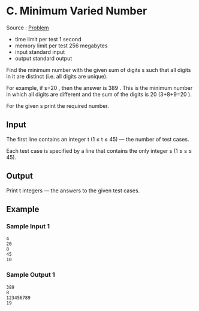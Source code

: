 # C. Minimum Varied Number

Source : [Problem](https://codeforces.com/problemset/problem/1714/C)

- time limit per test 1 second
- memory limit per test 256 megabytes
- input standard input
- output standard output

Find the minimum number with the given sum of digits s such that all digits in it are distinct (i.e. all digits are unique).

For example, if s=20
, then the answer is 389
. This is the minimum number in which all digits are different and the sum of the digits is 20
 (3+8+9=20
).

For the given s print the required number.

## Input
The first line contains an integer t (1 ≤ t ≤ 45) — the number of test cases.

Each test case is specified by a line that contains the only integer s (1 ≤ s ≤ 45).

## Output
Print t integers — the answers to the given test cases.

## Example

### Sample Input 1
    4
    20
    8
    45
    10

### Sample Output 1
    389
    8
    123456789
    19
